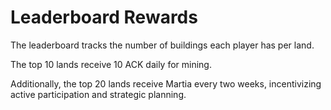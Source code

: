 # Leaderboard Rewards <!-- {docsify-ignore-all} -->

The leaderboard tracks the number of buildings each player has per land.&#x20;

The top 10 lands receive 10 ACK daily for mining.&#x20;

Additionally, the top 20 lands receive Martia every two weeks, incentivizing active participation and strategic planning.
